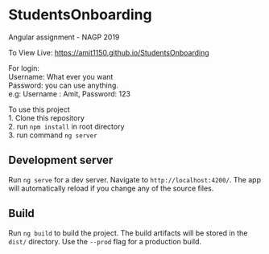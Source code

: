 # StudentsOnboarding
  
Angular assignment - NAGP 2019  
  
To View Live: https://amit1150.github.io/StudentsOnboarding  
  
  
For login:  
    Username: What ever you want  
    Password: you can use anything.  
    e.g: Username : Amit, Password: 123  

  
  
To use this project  
    1. Clone this repository  
    2. run `npm install` in root directory  
    3. run command `ng server`  


## Development server

Run `ng serve` for a dev server. Navigate to `http://localhost:4200/`. The app will automatically reload if you change any of the source files.

## Build

Run `ng build` to build the project. The build artifacts will be stored in the `dist/` directory. Use the `--prod` flag for a production build.

